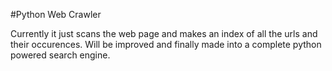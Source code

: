 #Python Web Crawler

Currently it just scans the web page and makes an index of all the urls and their occurences.
Will be improved and finally made into a complete python powered search engine.


